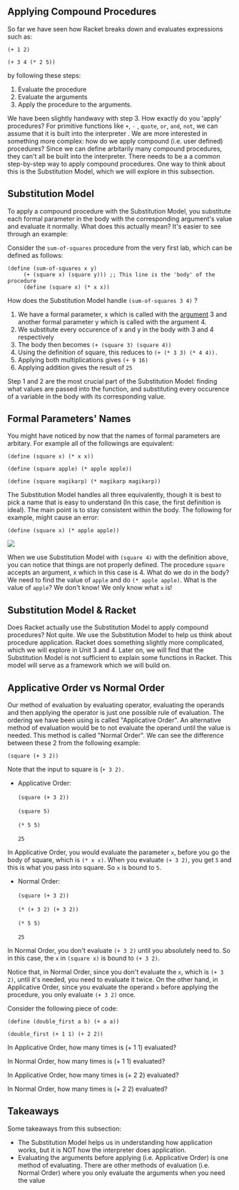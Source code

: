 ##  Applying Compound Procedures

So far we have seen how Racket breaks down and evaluates expressions such as:

`(+ 1 2)`

`(+ 3 4 (* 2 5))`

by following these steps:

  1. Evaluate the procedure
  2. Evaluate the arguments
  3. Apply the procedure to the arguments.

We have been slightly handwavy with step 3. How exactly do you 'apply'
procedures? For primitive functions like  `+`, `-` , `quote`, `or`, `and`, `not`, we can
assume that it is built into the interpreter . We are more interested in
something more complex: how do we apply compound (i.e. user defined) procedures? Since we 
can define arbitarily many compound procedures, they can't all be built into the
interpreter. There needs to be a a common step-by-step way to apply compound
procedures. One way to think about this is the Substitution Model, which we
will explore in this subsection.

##  Substitution Model

To apply a compound procedure with the Substitution Model, you substitute each
formal parameter in the body with the corresponding argument's value and evaluate it
normally. What does this actually mean? It's easier to see through an example:

Consider the `sum-of-squares` procedure from the very first lab, which can be
defined as follows:


<pre><code>(define (sum-of-squares x y)  
     (+ (square x) (square y))) ;; This line is the 'body' of the procedure
     (define (square x) (* x x))
</code></pre>



How does the Substitution Model handle `(sum-of-squares 3 4)` ?

  1. We have a formal parameter, x which is called with the [ argument](https://edge.edx.org/courses/uc-berkeley/cs61as-1x/SICP/wiki/cs61as-1x/argument/) 3 and another formal parameter y which is called with the argument 4.
  2. We substitute every occurence of x and y in the body with 3 and 4 respectively
  3. The body then becomes `(+ (square 3) (square 4))`
  4. Using the definition of square, this reduces to `(+ (* 3 3) (* 4 4)). `
  5. Applying both multiplications gives `(+ 9 16)`
  6. Applying addition gives the result of `25`

Step 1 and 2 are the most crucial part of the Substitution Model: finding what
values are passed into the function, and substituting every occurence of a variable in the body
with its corresponding value.

## Formal Parameters' Names

You might have noticed by now that the names of formal parameters are
arbitary. For example all of the followings are equivalent:

`(define (square x) (* x x))`

`(define (square apple) (* apple apple))`

`(define (square magikarp) (* magikarp magikarp))`

The Substitution Model handles all three equivalently, though it is best to
pick a name that is easy to understand (In this case, the first definition is
ideal). The main point is to stay consistent within the body.  The following
for example, might cause an error:

`(define (square x) (* apple apple))`

![](http://foundersgrp.files.wordpress.com/2011/01/apple-cube.jpg)

When we use Substitution Model with  `(square 4)` with the definition above, you
can notice that things are not properly defined. The procedure `square` accepts an argument,
x which in this case is 4. What do we do in the body? We need to find the
value of `apple` and do `(* apple apple)`. What is the value of `apple`? We
don't know! We only know what `x` is!

## Substitution Model & Racket

Does Racket actually use the Substitution Model to apply compound procedures? Not
quite. We use the Substitution Model to help us think about procedure application. Racket does something slightly more complicated, which we will explore in Unit 3 and 4. Later on, we will find that the Substitution Model is not sufficient to explain some functions in Racket. This model will serve as a framework which we will build on.

## Applicative Order vs Normal Order

Our method of evaluation by evaluating operator, evaluating the operands and then
applying the operator is just one possible rule of evaluation. The ordering we have been 
using is called "Applicative Order".  An alternative method of evaluation would be to
not evaluate the operand until the value is needed. This method is called
"Normal Order".  We can see the difference between these 2 from the following
example:

`(square (+ 3 2))`

Note that the input to square is (`+ 3 2). `

  * Applicative Order:

&nbsp;&nbsp;&nbsp;&nbsp;&nbsp;&nbsp;`(square (+ 3 2))`

&nbsp;&nbsp;&nbsp;&nbsp;&nbsp;&nbsp;`(square 5)  `

&nbsp;&nbsp;&nbsp;&nbsp;&nbsp;&nbsp;`(* 5 5)  `

&nbsp;&nbsp;&nbsp;&nbsp;&nbsp;&nbsp;`25`

In Applicative Order, you would evaluate the parameter `x`, before you go the
body of square, which is `(* x x)`. When you evaluate `(+ 3 2)`, you get `5` and
this is what you pass into square. So `x` is bound to `5`.

  * Normal Order:

&nbsp;&nbsp;&nbsp;&nbsp;&nbsp;&nbsp;`(square (+ 3 2))`

&nbsp;&nbsp;&nbsp;&nbsp;&nbsp;&nbsp;`(* (+ 3 2) (+ 3 2))`

&nbsp;&nbsp;&nbsp;&nbsp;&nbsp;&nbsp;`(* 5 5)`

&nbsp;&nbsp;&nbsp;&nbsp;&nbsp;&nbsp;`25`

In Normal Order, you don't evaluate `(+ 3 2)` until you absolutely need to. So in this case, the `x` in `(square x)` is bound to `(+ 3 2)`.

Notice that, in Normal Order, since you don't evaluate the `x`, which is `(+ 3 2)`, until it's needed, you need to evaluate it twice. On the other hand, in Applicative Order, since you evaluate the operand `x` before applying the procedure, you only evaluate `(+ 3 2)` once.

Consider the following piece of code:

<pre><code>(define (double_first a b) (+ a a))

(double_first (+ 1 1) (+ 2 2)) </code></pre>

 <div class="mc">
In Applicative Order, how many times is (+ 1 1) evaluated?

<ans text="0" explanation="Try again!"></ans>
<ans text="1" explanation="Nice!" correct></ans>
<ans text="2" explanation="Try again!" ></ans>
<ans text="3" explanation="Try again!"></ans>
</div>

<div class="mc">
In Normal Order, how many times is (+ 1 1) evaluated?

<ans text="0" explanation="Try again!"></ans>
<ans text="1" explanation="Try again!" ></ans>
<ans text="2" explanation="Nice!" correct></ans>
<ans text="3" explanation="Try again!"></ans>
</div>

<div class="mc">
In Applicative Order, how many times is (+ 2 2) evaluated?

<ans text="0" explanation="Try again!"></ans>
<ans text="1" explanation="Nice!" correct></ans>
<ans text="2" explanation="Try again!" ></ans>
<ans text="3" explanation="Try again!"></ans>
</div>

<div class="mc">
In Normal Order, how many times is (+ 2 2) evaluated?

<ans text="0" explanation="Nice!" correct></ans>
<ans text="1" explanation="Try again!" ></ans>
<ans text="2" explanation="Try again!" ></ans>
<ans text="3" explanation="Try again!"></ans>
</div>



## Takeaways

Some takeaways from this subsection:

  * The Substitution Model helps us in understanding how application works, but it is NOT how the interpreter does application.
  * Evaluating the arguments before applying (i.e. Applicative Order) is one method of evaluating. There are other methods of evaluation (i.e. Normal Order) where you only evaluate the arguments when you need the value

